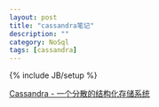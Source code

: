 ```yaml
---
layout: post
title: "cassandra笔记"
description: ""
category: NoSql
tags: [cassandra]
---
```

{% include JB/setup %}

[Cassandra - 一个分散的结构化存储系统](http://www.dbthink.com/archives/372)
